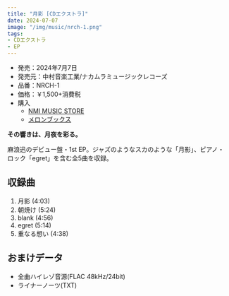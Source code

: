 ```yaml
---
title: "月影 [CDエクストラ]"
date: 2024-07-07
image: "/img/music/nrch-1.png"
tags:
- CDエクストラ
- EP
---
```


- 発売：2024年7月7日
- 発売元：中村音楽工業/ナカムラミュージックレコーズ
- 品番：NRCH-1
- 価格：￥1,500+消費税
- 購入
    - [NMI MUSIC STORE](https://nmimusic.booth.pm/items/5865685)
    - [メロンブックス](https://www.melonbooks.co.jp/detail/detail.php?product_id=2527472)

**その響きは、月夜を彩る。**

麻浪迅のデビュー盤・1st EP。ジャズのようなスカのような「月影」、ピアノ・ロック「egret」を含む全5曲を収録。

## 収録曲
1. 月影 (4:03)
2. 朝焼け (5:24)
3. blank (4:56)
4. egret (5:14)
5. 重なる想い (4:38)

## おまけデータ
- 全曲ハイレゾ音源(FLAC 48kHz/24bit)
- ライナーノーツ(TXT)

